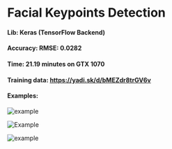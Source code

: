 # Facial Keypoints Detection

#### Lib: Keras (TensorFlow Backend)

#### Accuracy: RMSE: 0.0282

#### Time: 21.19 minutes on GTX 1070

#### Training data: https://yadi.sk/d/bMEZdr8trGV6v

#### Examples:

![example](http://dl2.joxi.net/drive/2016/12/11/0009/2513/641489/89/5edf3846f7.jpg)

![Example](http://joxi.net/YmE1W0yH00vw5m.jpg)

![example](http://dl2.joxi.net/drive/2016/12/11/0009/2513/641489/89/5bd7cbf2d5.jpg)
